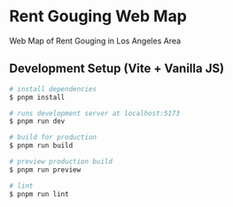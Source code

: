 # Rent Gouging Web Map

Web Map of Rent Gouging in Los Angeles Area

## Development Setup (Vite + Vanilla JS)

```bash
# install dependencies
$ pnpm install

# runs development server at localhost:5173
$ pnpm run dev

# build for production
$ pnpm run build

# preview production build
$ pnpm run preview

# lint
$ pnpm run lint

```
